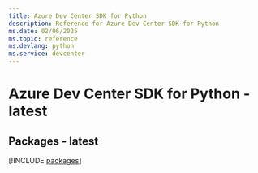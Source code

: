 ```yaml
---
title: Azure Dev Center SDK for Python
description: Reference for Azure Dev Center SDK for Python
ms.date: 02/06/2025
ms.topic: reference
ms.devlang: python
ms.service: devcenter
---
```

# Azure Dev Center SDK for Python - latest
## Packages - latest
[!INCLUDE [packages](dev-center-index.md)]
